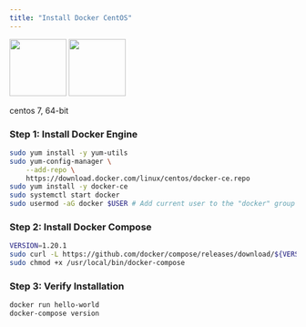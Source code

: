 ```yaml
---
title: "Install Docker CentOS"
---
```


<img src="/images/docker.png" height="100">
<img src="/images/centos.svg" height="100">

<span class="w3-tag w3-green">centos 7, 64-bit</span> 

### Step 1: Install Docker Engine

```sh
sudo yum install -y yum-utils
sudo yum-config-manager \
    --add-repo \
    https://download.docker.com/linux/centos/docker-ce.repo
sudo yum install -y docker-ce
sudo systemctl start docker
sudo usermod -aG docker $USER # Add current user to the "docker" group
```

### Step 2: Install Docker Compose

```sh
VERSION=1.20.1
sudo curl -L https://github.com/docker/compose/releases/download/${VERSION}/docker-compose-`uname -s`-`uname -m` -o /usr/local/bin/docker-compose
sudo chmod +x /usr/local/bin/docker-compose
```

### Step 3: Verify Installation

```sh
docker run hello-world
docker-compose version
```
